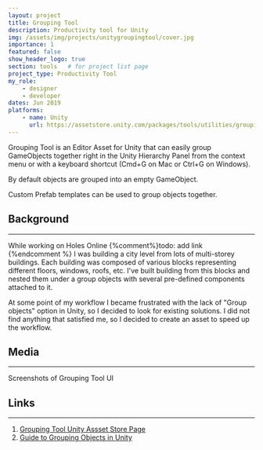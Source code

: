 ```yaml
---
layout: project
title: Grouping Tool
description: Productivity tool for Unity
img: /assets/img/projects/unitygroupingtool/cover.jpg
importance: 1
featured: false
show_header_logo: true
section: tools   # for project list page
project_type: Productivity Tool
my_role: 
    - designer
    - developer
dates: Jun 2019
platforms: 
    - name: Unity
      url: https://assetstore.unity.com/packages/tools/utilities/grouping-tool-147552    
---
```


Grouping Tool is an Editor Asset for Unity that can easily group GameObjects together right in the Unity Hierarchy Panel 
from the context menu or with a keyboard shortcut (Cmd+G on Mac or Ctrl+G on Windows).

By default objects are grouped into an empty GameObject.

Custom Prefab templates can be used to group objects together. 

## Background
***
While working on Holes Online {%comment%}todo: add link {%endcomment %} I was building a city level from lots of multi-storey buildings. Each building was 
composed of various blocks representing different floors, windows, roofs, etc. I've built building from this blocks 
and nested them under a group objects with several pre-defined components attached to it. 

At some point of my workflow I became frustrated with the lack of "Group objects" option in Unity, 
so I decided to look for existing solutions. I did not find anything that satisfied me, so I decided to create an asset
to speed up the workflow.

## Media
***
<div class="row">
    <div class="col-sm mt-3 mt-md-0 text-center">
        <img class="img-fluid rounded z-depth-1 mh600" src="{{ '/assets/img/projects/unitygroupingtool/1.png' | relative_url }}" alt=""/>
    </div>     
    <div class="col-sm mt-3 mt-md-0 text-center">
        <img class="img-fluid rounded z-depth-1 mh600" src="{{ '/assets/img/projects/unitygroupingtool/3.png' | relative_url }}" alt=""/>
    </div>
     
</div>
<div class="caption">
    Screenshots of Grouping Tool UI
</div>





## Links
***

1. [Grouping Tool Unity Assset Store Page](https://assetstore.unity.com/packages/tools/utilities/grouping-tool-147552)
2. [Guide to Grouping Objects in Unity](https://datagreed.medium.com/grouping-objects-in-unity-2763cbba0ce7)


